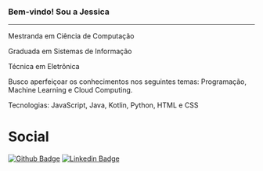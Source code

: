 ### Bem-vindo! Sou a Jessica
-----

Mestranda em Ciência de Computação

Graduada em Sistemas de Informação 

Técnica em Eletrônica

Busco aperfeiçoar os conhecimentos nos seguintes temas: Programação, Machine Learning e Cloud Computing.

Tecnologias: JavaScript, Java, Kotlin, Python, HTML e CSS

# Social
[![Github Badge](https://img.shields.io/badge/-Github-000?style=flat-square&logo=Github&logoColor=white&link=https://github.com/jessicacosta07)](https://github.com/jessicacosta07)
[![Linkedin Badge](https://img.shields.io/badge/-LinkedIn-blue?style=flat-square&logo=Linkedin&logoColor=white&link=https:https://www.linkedin.com/in/jessicosta94/)](https://www.linkedin.com/in/jessicosta94/)




